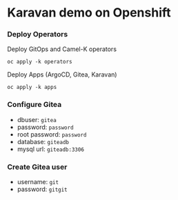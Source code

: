 # Karavan demo on Openshift

### Deploy Operators
Deploy GitOps and Camel-K operators
```shell
oc apply -k operators
```
Deploy Apps (ArgoCD, Gitea, Karavan)
```shell
oc apply -k apps
```

### Configure Gitea

- dbuser: `gitea`
- password: `password`
- root password: `password`
- database: `giteadb`
- mysql url: `giteadb:3306`

### Create Gitea user

- username: `git`
- password: `gitgit`
